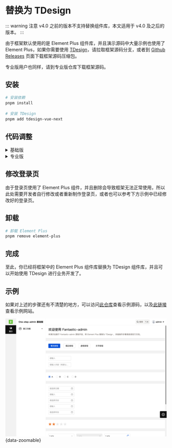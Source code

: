 # 替换为 TDesign

::: warning 注意
v4.0 之前的版本不支持替换组件库，本文适用于 v4.0 及之后的版本。
:::

由于框架默认使用的是 Element Plus 组件库，并且演示源码中大量示例也使用了 Element Plus，如果你需要使用 [TDesign](https://tdesign.tencent.com/vue-next)，请拉取框架源码分支，或者到 [Github Releases](https://github.com/one-step-admin/basic/releases) 页面下载框架源码压缩包。

专业版用户也同样，请到专业版仓库下载框架源码。

## 安装

```sh
# 安装依赖
pnpm install

# 安装 TDesign
pnpm add tdesign-vue-next
```

## 代码调整

<details>
<summary>基础版</summary>

修改 `/tsconfig.json` 文件

```json
{
  "compilerOptions": {
    ...
    "types": [
      ...
      "element-plus/global" // [!code --]
    ],
    ...
  },
  ...
  "include": [
    "src/**/*.ts",
    "src/**/*.d.ts",
    "src/**/*.tsx",
    "src/**/*.vue" // [!code --]
    "src/**/*.vue", // [!code ++]
    "node_modules/tdesign-vue-next/global.d.ts" // [!code ++]
  ]
}
```

整体修改 `/src/ui-provider/index.ts` 文件

```ts
import type { App } from 'vue'
import TDesign from 'tdesign-vue-next'
import 'tdesign-vue-next/es/style/index.css'

function install(app: App) {
  app.use(TDesign)
}

export default { install }
```

整体修改 `/src/ui-provider/index.vue` 文件

```vue
<script setup lang="ts">
import { merge } from 'lodash-es'
import zhCN from 'tdesign-vue-next/es/locale/zh_CN'
import useSettingsStore from '@/store/modules/settings'

const settingsStore = useSettingsStore()

watch(() => settingsStore.settings.app.colorScheme, (colorScheme) => {
  if (colorScheme === '') {
    colorScheme = window.matchMedia('(prefers-color-scheme: dark)').matches ? 'dark' : 'light'
  }
  switch (colorScheme) {
    case 'light':
      document.documentElement.removeAttribute('theme-mode')
      break
    case 'dark':
      document.documentElement.setAttribute('theme-mode', 'dark')
      break
  }
}, {
  immediate: true,
})
</script>

<template>
  <TConfigProvider :global-config="merge(zhCN)">
    <slot />
  </TConfigProvider>
</template>
```

删除相关文件

```
.
└─ src
   └─ components // 下列扩展组件基于 Element Plus 二次封装，需要删除
     ├─ FileUpload
     ├─ ImagePreview
     ├─ ImagesUpload
     ├─ ImageUpload
     └─ PcasCascader
```

</details>

<details>
<summary>专业版</summary>

修改 `/tsconfig.json` 文件

```json
{
  "compilerOptions": {
    ...
    "types": [
      ...
      "element-plus/global" // [!code --]
    ],
    ...
  },
  ...
  "include": [
    "src/**/*.ts",
    "src/**/*.d.ts",
    "src/**/*.tsx",
    "src/**/*.vue" // [!code --]
    "src/**/*.vue", // [!code ++]
    "node_modules/tdesign-vue-next/global.d.ts" // [!code ++]
  ]
}
```

整体修改 `/src/ui-provider/index.ts` 文件

```ts
import type { App } from 'vue'
import TDesign from 'tdesign-vue-next'
import 'tdesign-vue-next/es/style/index.css'

import zhCN from 'tdesign-vue-next/es/locale/zh_CN'
import zhTW from 'tdesign-vue-next/es/locale/zh_TW'
import en from 'tdesign-vue-next/es/locale/en_US'

function install(app: App) {
  app.use(TDesign)
}

// 此处的对象属性和 src/locales/index.ts 中的 messages 对象属性一一对应
const locales: { [key: string]: any } = {
  'zh-cn': zhCN,
  'zh-tw': zhTW,
  'en': en,
}

export default { install }
export { locales }
```

整体修改 `/src/ui-provider/index.vue` 文件

```vue
<script setup lang="ts">
import { merge } from 'lodash-es'
import { locales } from './index'
import useSettingsStore from '@/store/modules/settings'

const settingsStore = useSettingsStore()

watch(() => settingsStore.settings.app.colorScheme, (colorScheme) => {
  if (colorScheme === '') {
    colorScheme = window.matchMedia('(prefers-color-scheme: dark)').matches ? 'dark' : 'light'
  }
  switch (colorScheme) {
    case 'light':
      document.documentElement.removeAttribute('theme-mode')
      break
    case 'dark':
      document.documentElement.setAttribute('theme-mode', 'dark')
      break
  }
}, {
  immediate: true,
})
</script>

<template>
  <TConfigProvider :global-config="merge(locales[settingsStore.lang])">
    <slot />
  </TConfigProvider>
</template>
```

删除相关文件

```
.
├─ plop-templates
│  └─ module // 标准模块模板基于 Element Plus 开发，需要删除
└─ src
   └─ components // 下列扩展组件基于 Element Plus 二次封装，需要删除
     ├─ FileUpload
     ├─ IconPicker
     ├─ ImagePreview
     ├─ ImagesUpload
     ├─ ImageUpload
     └─ PcasCascader
```

</details>

## 修改登录页

由于登录页使用了 Element Plus 组件，并且删除会导致框架无法正常使用，所以此处需要开发者自行修改或者重新制作登录页，或者也可以参考下方示例中已经修改好的登录页。

## 卸载

```sh
# 卸载 Element Plus
pnpm remove element-plus
```

## 完成

至此，你已经将框架中的 Element Plus 组件库替换为 TDesign 组件库，并且可以开始使用 TDesign 进行业务开发了。

## 示例

如果对上述的步骤还有不清楚的地方，可以访问[此仓库](https://github.com/one-step-admin/tdesign-example)查看示例源码，以及[此链接](https://one-step-admin.github.io/tdesign-example/)查看示例网站。

![](/ui-tdesign.png){data-zoomable}
